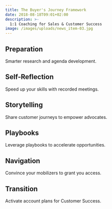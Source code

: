 ```yaml
---
title: The Buyer's Journey Framework
date: 2018-08-18T09:01+02:00
description: >-
  1:1 Coaching for Sales & Customer Success
image: /images/uploads/news_item-03.jpg
---
```


## Preparation

Smarter research and agenda development.

## Self-Reflection

Speed up your skills with recorded meetings.

## Storytelling

Share customer journeys to empower advocates.

## Playbooks

Leverage playbooks to accelerate opportunities.

## Navigation

Convince your mobilizers to grant you access.

## Transition

Activate account plans for Customer Success.

